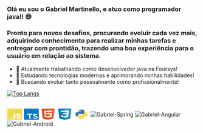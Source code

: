 ### Olá eu sou o Gabriel Martinello, e atuo como programador java!! 😄

### Pronto para novos desafios, procurando evoluir cada vez mais, adquirindo conhecimento para realizar minhas tarefas e entregar com prontidão, trazendo uma boa experiência para o usuário em relação ao sistema.

- 🔭 Atualmente trabalhando como desenvolvedor java na Foursys!
- 🌱 Estudando tecnologias modernas e aprimorando minhas habilidades!
- 👯 Buscando evoluir tanto pessoalmente como profissionalmente!

[![Top Langs](https://github-readme-stats.vercel.app/api/top-langs/?username=GabrielMartinello&theme=transparent&hide=jupyter%20notebook)](https://github.com/GabrielMartinello/github-readme-stats)

<div style="display: inline_block"><br>
  <img align="center" alt="Gabriel-js" height="30" width="40" src="https://raw.githubusercontent.com/devicons/devicon/master/icons/javascript/javascript-plain.svg">
  <img align="center" alt="Gabriel-ts" height="30" width="40" src="https://raw.githubusercontent.com/devicons/devicon/master/icons/typescript/typescript-plain.svg">
  <img align="center" alt="Gabriel-HTML" height="30" width="40" src="https://raw.githubusercontent.com/devicons/devicon/master/icons/html5/html5-original.svg">
  <img align="center" alt="Gabriel-CSS" height="30" width="40" src="https://raw.githubusercontent.com/devicons/devicon/master/icons/css3/css3-original.svg">
  <img align="center" alt="Gabriel-Python" height="30" width="40" src="https://raw.githubusercontent.com/devicons/devicon/master/icons/python/python-original.svg">
  <img align="center" alt="Gabriel-Spring" height="30" width="40" src="https://cdn.jsdelivr.net/gh/devicons/devicon@latest/icons/spring/spring-original.svg" />
  <img align="center" alt="Gabriel-Angular" height="30" width="40" src="https://cdn.jsdelivr.net/gh/devicons/devicon@latest/icons/angular/angular-original.svg" />
  <img align="center" alt="Gabriel-Android" height="30" width="40" src="https://cdn.jsdelivr.net/gh/devicons/devicon@latest/icons/androidstudio/androidstudio-original.svg" />                    
</div>



